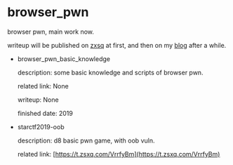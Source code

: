 # browser_pwn
browser pwn, main work now.

writeup will be published on [zxsq](https://t.zsxq.com/zby76AE) at first, and then on my [blog](http://ray-cp.github.io/) after a while.

* browser_pwn_basic_knowledge

    description: some basic knowledge and scripts of browser pwn.

    related link: None

    writeup: None

    finished date: 2019

* starctf2019-oob

    description: d8 basic pwn game, with oob vuln.

    related link: [https://t.zsxq.com/VrrfyBm](https://t.zsxq.com/VrrfyBm)

